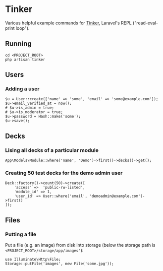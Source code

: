 # Tinker

Various helpful example commands for [Tinker](https://laravel.com/docs/11.x/artisan#tinker),
Laravel's REPL ("read-eval-print loop").

## Running

```
cd <PROJECT_ROOT>
php artisan tinker
```

## Users

### Adding a user

```
$u = User::create(['name' => 'some', 'email' => 'some@example.com']);
$u->email_verified_at = now();
# $u->is_admin = true;
# $u->is_moderator = true;
$u->password = Hash::make('some');
$u->save();
```

## Decks

### Lising all decks of a particular module

```
App\Models\Module::where('name', 'Demo')->first()->decks()->get();
```

### Creating 50 test decks for the demo admin user

```
Deck::factory()->count(50)->create([
    'access' =>  'public-rw-listed',
    'module_id' => 1,
    'user_id' => User::where('email', 'demoadmin@example.com')->first()
]);
```

## Files

### Putting a file

Put a file (e.g. an image) from disk into storage (below the storage
path is `<PROJECT_ROOT>/storage/app/images'`):

```
use Illuminate\Http\File;
Storage::putFile('images', new File('some.jpg'));
```
